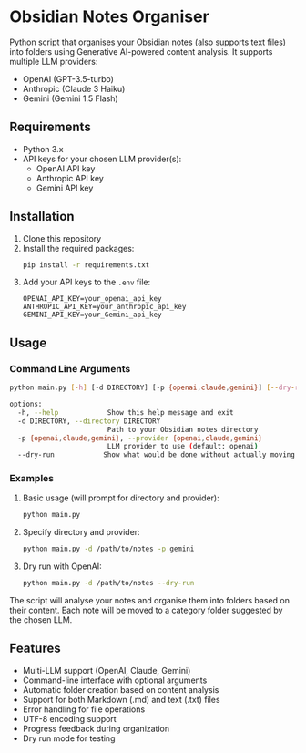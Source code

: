 # Obsidian Notes Organiser

Python script that organises your Obsidian notes (also supports text files) into folders using Generative AI-powered content analysis. It supports multiple LLM providers:

- OpenAI (GPT-3.5-turbo)
- Anthropic (Claude 3 Haiku)
- Gemini (Gemini 1.5 Flash)

## Requirements

- Python 3.x
- API keys for your chosen LLM provider(s):
  - OpenAI API key
  - Anthropic API key
  - Gemini API key

## Installation

1. Clone this repository
2. Install the required packages:
   ```bash
   pip install -r requirements.txt
   ```
3. Add your API keys to the `.env` file:
   ```
   OPENAI_API_KEY=your_openai_api_key
   ANTHROPIC_API_KEY=your_anthropic_api_key
   GEMINI_API_KEY=your_Gemini_api_key
   ```

## Usage

### Command Line Arguments

```bash
python main.py [-h] [-d DIRECTORY] [-p {openai,claude,gemini}] [--dry-run]

options:
  -h, --help            Show this help message and exit
  -d DIRECTORY, --directory DIRECTORY
                        Path to your Obsidian notes directory
  -p {openai,claude,gemini}, --provider {openai,claude,gemini}
                        LLM provider to use (default: openai)
  --dry-run            Show what would be done without actually moving files
```

### Examples

1. Basic usage (will prompt for directory and provider):
   ```bash
   python main.py
   ```

2. Specify directory and provider:
   ```bash
   python main.py -d /path/to/notes -p gemini
   ```

3. Dry run with OpenAI:
   ```bash
   python main.py -d /path/to/notes --dry-run
   ```

The script will analyse your notes and organise them into folders based on their content. Each note will be moved to a category folder suggested by the chosen LLM.

## Features

- Multi-LLM support (OpenAI, Claude, Gemini)
- Command-line interface with optional arguments
- Automatic folder creation based on content analysis
- Support for both Markdown (.md) and text (.txt) files
- Error handling for file operations
- UTF-8 encoding support
- Progress feedback during organization
- Dry run mode for testing
